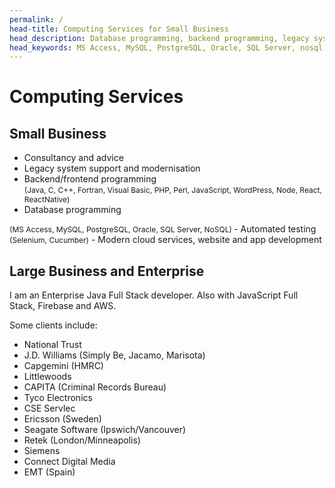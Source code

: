 ```yaml
---
permalink: /
head-title: Computing Services for Small Business
head_description: Database programming, backend programming, legacy systems, desktop applications, testing, websites, cloud, intranet, mobile apps
head_keywords: MS Access, MySQL, PostgreSQL, Oracle, SQL Server, nosql, AWS, java, c, c++, PHP, perl, JavaScript, Fortran, Visual Basic
---
```

<div class="center" style="font-size:2rem; letter-spacing:1rem; display:none">
<a href="/database-developer" title="Database application development"><i class="fa fa-database icon-db" ></i></a> 
<a href="/software-developer-retainer" title="Software developer retainer"><i class="fas fa-code icon-retainer" ></i></a> 
<a href="/mobile-app-development" title="Mobile app development"><i class="fas fa-mobile-alt icon-mobile-app"></i></a> 
<a href="/legacy-applications"><i class="far fa-save icon-legacy" title="Legacy application development"></i></a> 
<a href="/web-developer" title="Dynamic web based applications"><i class="fas fa-laptop-code icon-dev"></i></a> 
<a href="/workload-relief-contractor"  title="Workload Relief Contract Developer"><i class="fas fa-sitemap icon-wlr"></i></a></div>

# Computing Services

## Small Business

<div class="hmj-home-icon">
<i class="far fa-building"></i>
</div>

- Consultancy and advice
- Legacy system support and modernisation
- Backend/frontend programming <br/>
<span style="font-size:0.75rem">(Java, C, C++, Fortran, Visual Basic, PHP, Perl, JavaScript, WordPress, Node, React, ReactNative)</span>
- Database programming <br />
<span style="font-size:0.75rem">
 (MS Access, MySQL, PostgreSQL, Oracle, SQL Server, NoSQL)
</span>
- Automated testing <br />
<span style="font-size:0.75rem">(Selenium, Cucumber)</span>
- Modern cloud services, website and app development


## Large Business and Enterprise

<div class="hmj-home-icon">
<i class="fas fa-sitemap"></i>
</div>

I am an Enterprise Java Full Stack developer. Also with JavaScript Full Stack, Firebase and AWS.

Some clients include:
- National Trust
- J.D. Williams (Simply Be, Jacamo, Marisota)
- Capgemini (HMRC)
- Littlewoods
- CAPITA (Criminal Records Bureau)
- Tyco Electronics
- CSE Servlec
- Ericsson (Sweden)
- Seagate Software (Ipswich/Vancouver)
- Retek (London/Minneapolis)
- Siemens
- Connect Digital Media
- EMT (Spain)


